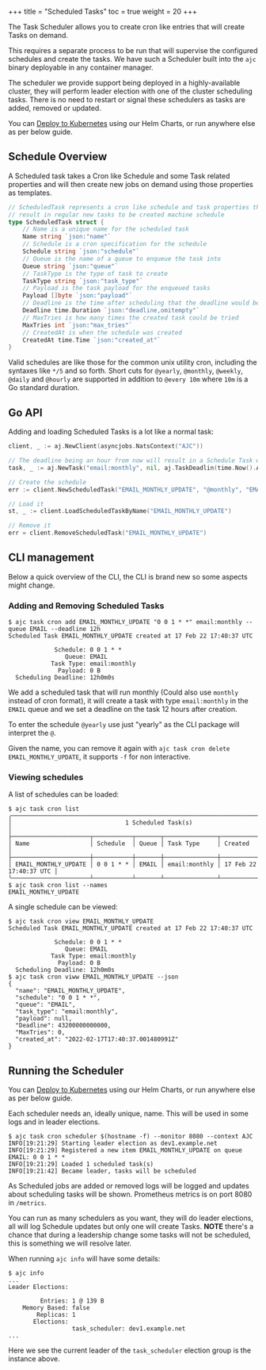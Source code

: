 +++
title = "Scheduled Tasks"
toc = true
weight = 20
+++

The Task Scheduler allows you to create cron like entries that will create Tasks on demand.

This requires a separate process to be run that will supervise the configured schedules and create the tasks.  We have such a Scheduler built into the `ajc` binary deployable in any container manager.

The scheduler we provide support being deployed in a highly-available cluster, they will perform leader election with one of the cluster scheduling tasks. There is no need to restart or signal these schedulers as tasks are added, removed or updated.

You can [Deploy to Kubernetes](../handlers-k8s/) using our Helm Charts, or run anywhere else as per below guide.

## Schedule Overview

A Scheduled task takes a Cron like Schedule and some Task related properties and will then create new jobs on demand using those properties as templates.

```go
// ScheduledTask represents a cron like schedule and task properties that will
// result in regular new tasks to be created machine schedule
type ScheduledTask struct {
	// Name is a unique name for the scheduled task
	Name string `json:"name"`
	// Schedule is a cron specification for the schedule
	Schedule string `json:"schedule"`
	// Queue is the name of a queue to enqueue the task into
	Queue string `json:"queue"`
	// TaskType is the type of task to create
	TaskType string `json:"task_type"`
	// Payload is the task payload for the enqueued tasks
	Payload []byte `json:"payload"`
	// Deadline is the time after scheduling that the deadline would be
	Deadline time.Duration `json:"deadline,omitempty"`
	// MaxTries is how many times the created task could be tried
	MaxTries int `json:"max_tries"`
	// CreatedAt is when the schedule was created
	CreatedAt time.Time `json:"created_at"`
}
```

Valid schedules are like those for the common unix utility cron, including the syntaxes like `*/5` and so forth. Short cuts for `@yearly`, `@monthly`, `@weekly`, `@daily` and `@hourly` are supported in addition to `@every 10m` where `10m` is a Go standard duration.


## Go API

Adding and loading Scheduled Tasks is a lot like a normal task:

```go
client, _ := aj.NewClient(asyncjobs.NatsContext("AJC"))

// The deadline being an hour from now will result in a Schedule Task with a 1 hour deadline set
task, _ := aj.NewTask("email:monthly", nil, aj.TaskDeadlin(time.Now().Add(time.Hour)))

// Create the schedule
err := client.NewScheduledTask("EMAIL_MONTHLY_UPDATE", "@monthly", "EMAIL", task)

// Load it
st, _ := client.LoadScheduledTaskByName("EMAIL_MONTHLY_UPDATE")

// Remove it
err = client.RemoveScheduledTask("EMAIL_MONTHLY_UPDATE")
```

## CLI management

Below a quick overview of the CLI, the CLI is brand new so some aspects might change.

### Adding and Removing Scheduled Tasks

```
$ ajc task cron add EMAIL_MONTHLY_UPDATE "0 0 1 * *" email:monthly --queue EMAIL --deadline 12h
Scheduled Task EMAIL_MONTHLY_UPDATE created at 17 Feb 22 17:40:37 UTC

             Schedule: 0 0 1 * *
                Queue: EMAIL
            Task Type: email:monthly
              Payload: 0 B
  Scheduling Deadline: 12h0m0s
```

We add a scheduled task that will run monthly (Could also use `monthly` instead of cron format), it will create a task with type `email:monthly` in the `EMAIL` queue and we set a deadline on the task 12 hours after creation.

To enter the schedule `@yearly` use just "yearly" as the CLI package will interpret the `@`.

Given the name, you can remove it again with `ajc task cron delete EMAIL_MONTHLY_UPDATE`, it supports `-f` for non interactive.

### Viewing schedules

A list of schedules can be loaded:

```
$ ajc task cron list
╭───────────────────────────────────────────────────────────────────────────────────╮
│                                1 Scheduled Task(s)                                │
├──────────────────────┬───────────┬───────┬───────────────┬────────────────────────┤
│ Name                 │ Schedule  │ Queue │ Task Type     │ Created                │
├──────────────────────┼───────────┼───────┼───────────────┼────────────────────────┤
│ EMAIL_MONTHLY_UPDATE │ 0 0 1 * * │ EMAIL │ email:monthly │ 17 Feb 22 17:40:37 UTC │
╰──────────────────────┴───────────┴───────┴───────────────┴────────────────────────╯
$ ajc task cron list --names
EMAIL_MONTHLY_UPDATE
```

A single schedule can be viewed:

```
$ ajc task cron view EMAIL_MONTHLY_UPDATE
Scheduled Task EMAIL_MONTHLY_UPDATE created at 17 Feb 22 17:40:37 UTC

             Schedule: 0 0 1 * *
                Queue: EMAIL
            Task Type: email:monthly
              Payload: 0 B
  Scheduling Deadline: 12h0m0s
$ ajc task cron viww EMAIL_MONTHLY_UPDATE --json
{
  "name": "EMAIL_MONTHLY_UPDATE",
  "schedule": "0 0 1 * *",
  "queue": "EMAIL",
  "task_type": "email:monthly",
  "payload": null,
  "Deadline": 43200000000000,
  "MaxTries": 0,
  "created_at": "2022-02-17T17:40:37.001480991Z"
}
```

## Running the Scheduler

You can [Deploy to Kubernetes](../handlers-k8s/) using our Helm Charts, or run anywhere else as per below guide.

Each scheduler needs an, ideally unique, name. This will be used in some logs and in leader elections.

```
$ ajc task cron scheduler $(hostname -f) --monitor 8080 --context AJC
INFO[19:21:29] Starting leader election as dev1.example.net
INFO[19:21:29] Registered a new item EMAIL_MONTHLY_UPDATE on queue EMAIL: 0 0 1 * *
INFO[19:21:29] Loaded 1 scheduled task(s)
INFO[19:21:42] Became leader, tasks will be scheduled
```

As Scheduled jobs are added or removed logs will be logged and updates about scheduling tasks will be shown.  Prometheus metrics is on port 8080 in `/metrics`.

You can run as many schedulers as you want, they will do leader elections, all will log Schedule updates but only one will create Tasks. **NOTE** there's a chance that during a leadership change some tasks will not be scheduled, this is something we will resolve later.

When running `ajc info` will have some details:

```
$ ajc info
...
Leader Elections:

         Entries: 1 @ 139 B
    Memory Based: false
        Replicas: 1
       Elections:
                  task_scheduler: dev1.example.net
...
```

Here we see the current leader of the `task_scheduler` election group is the instance above.
